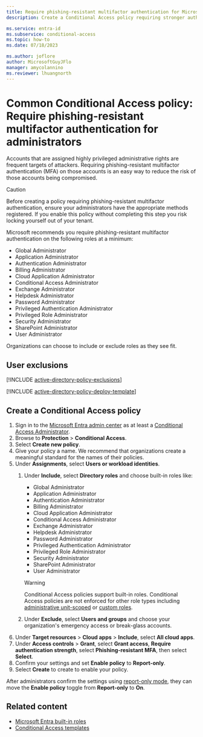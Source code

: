 ```yaml
---
title: Require phishing-resistant multifactor authentication for Microsoft Entra administrator roles
description: Create a Conditional Access policy requiring stronger authentication methods for highly privileged roles in your organization.

ms.service: entra-id
ms.subservice: conditional-access
ms.topic: how-to
ms.date: 07/18/2023

ms.author: joflore
author: MicrosoftGuyJFlo
manager: amycolannino
ms.reviewer: lhuangnorth
---
```

# Common Conditional Access policy: Require phishing-resistant multifactor authentication for administrators

Accounts that are assigned highly privileged administrative rights are frequent targets of attackers. Requiring phishing-resistant multifactor authentication (MFA) on those accounts is an easy way to reduce the risk of those accounts being compromised.

> [!CAUTION]
> Before creating a policy requiring phishing-resistant multifactor authentication, ensure your administrators have the appropriate methods registered. If you enable this policy without completing this step you risk locking yourself out of your tenant.

Microsoft recommends you require phishing-resistant multifactor authentication on the following roles at a minimum:

- Global Administrator
- Application Administrator
- Authentication Administrator
- Billing Administrator
- Cloud Application Administrator
- Conditional Access Administrator
- Exchange Administrator
- Helpdesk Administrator
- Password Administrator
- Privileged Authentication Administrator
- Privileged Role Administrator
- Security Administrator
- SharePoint Administrator
- User Administrator

Organizations can choose to include or exclude roles as they see fit.

## User exclusions
[!INCLUDE [active-directory-policy-exclusions](~/includes/entra-policy-exclude-user.md)]

[!INCLUDE [active-directory-policy-deploy-template](~/includes/entra-policy-deploy-template.md)]

## Create a Conditional Access policy

1. Sign in to the [Microsoft Entra admin center](https://entra.microsoft.com) as at least a [Conditional Access Administrator](~/identity/role-based-access-control/permissions-reference.md#conditional-access-administrator).
1. Browse to **Protection** > **Conditional Access**.
1. Select **Create new policy**.
1. Give your policy a name. We recommend that organizations create a meaningful standard for the names of their policies.
1. Under **Assignments**, select **Users or workload identities**.
   1. Under **Include**, select **Directory roles** and choose built-in roles like:

      - Global Administrator
      - Application Administrator
      - Authentication Administrator
      - Billing Administrator
      - Cloud Application Administrator
      - Conditional Access Administrator
      - Exchange Administrator
      - Helpdesk Administrator
      - Password Administrator
      - Privileged Authentication Administrator
      - Privileged Role Administrator
      - Security Administrator
      - SharePoint Administrator
      - User Administrator
   
      > [!WARNING]
      > Conditional Access policies support built-in roles. Conditional Access policies are not enforced for other role types including [administrative unit-scoped](~/identity/role-based-access-control/admin-units-assign-roles.md) or [custom roles](~/identity/role-based-access-control/custom-create.yml).

   1. Under **Exclude**, select **Users and groups** and choose your organization's emergency access or break-glass accounts.
1. Under **Target resources** > **Cloud apps** > **Include**, select **All cloud apps**.
1. Under **Access controls** > **Grant**, select **Grant access**, **Require authentication strength**, select **Phishing-resistant MFA**, then select **Select**.
1. Confirm your settings and set **Enable policy** to **Report-only**.
1. Select **Create** to create to enable your policy.

After administrators confirm the settings using [report-only mode](howto-conditional-access-insights-reporting.md), they can move the **Enable policy** toggle from **Report-only** to **On**.


## Related content

- [Microsoft Entra built-in roles](../role-based-access-control/permissions-reference.md)
- [Conditional Access templates](concept-conditional-access-policy-common.md)
